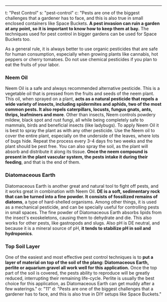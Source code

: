 ---
t: "Pest Control"
s: "pest-control"
c: "Pests are one of the biggest challenges that a gardener has to face, and this is also true in small enclosed containers like Space Buckets. <strong>A pest invasion can ruin a garden at any point, so it is important to know how to keep them at bay.</strong> The techniques used for pest control in bigger gardens can be used for Space Buckets too.

As a general rule, it is always better to use organic pesticides that are safe for human consumption, especially when growing plants like cannabis, hot peppers or cherry tomatoes. Do not use chemical pesticides if you plan to eat the fruits of your labor.

<h3>Neem Oil</h3>
</trong>Neem Oil is a safe and always recommended alternative pesticide.</strong> This is a vegetable oil that is pressed from the fruits and seeds of the neem plant. This oil, when sprayed on a plant, <strong>acts as a natural pesticide that repels a wide variety of insects, including spidermites and aphids, two of the most common pests. It also repels caterpillars, locusts, fungus gnats, ants, thrips, leafminers and more</strong>. Other than insects, Neem controls powdery mildew, black spot and rust fungi, all while being completely safe to mammals, birds and beneficial insects (like ladybugs). To apply Neem Oil it is best to spray the plant as with any other pesticide. Use the Neem oil to cover the entire plant, especially on the underside of the leaves, where lots of bugs hide. Repeat the process every 3-4 days fro two weeks and the plant should be pest free. You can also spray the soil, as the plant will absorb and distribute it along its tissue. <strong>Once the neem compound is present in the plant vascular system, the pests intake it during their feeding</strong>, and that is the end of them.

<h3>Diatomaceous Earth</h3>
Diatomaceous Earth is another great and natural tool to fight off pests, and it works great in combination with Neem Oil. <strong>DE is a soft, sedimentary rock that can be turned into a fine powder. It consists of fossilized remains of diatoms</strong>, a type of hard-shelled organisms. Among other things, it is used as a mechanical pesticide, and can be specially useful for controlling pests in small spaces. The fine powder of Diatomaceous Earth absorbs lipids from the insect's exoskeletons, causing them to dehydrate and die. This also works for other pests, like gastropods and slugs. Also pH is DE neutral, and because it is a mineral source of pH, <strong>it tends to stabilize pH in soil and hydroponics</strong>.

<h3>Top Soil Layer</h3>
One of the easiest and most effective pest control techniques is to <strong>put a layer of material on top of the soil of the plang: Diatomaceous Earth, perlite or aquarium gravel all work well for this application.</strong> Once the top part of the soil is covered, the pests ability to reproduce will be greatly reduced, interrupting their remaining life-cycle. Perlite is usually the best choice for this application, as Diatomaceous Earth can get muddy after a few waterings."
o: "11"
d: "Pests are one of the biggest challenges that a gardener has to face, and this is also true in DIY setups like Space Buckets."